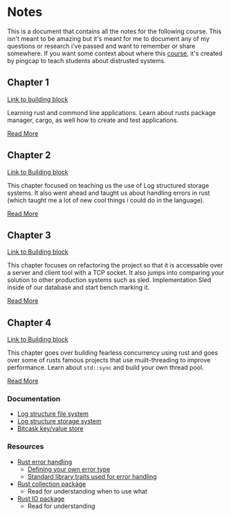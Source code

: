 # Notes

This is a document that contains all the notes for the following
course. This isn't meant to be amazing but it's meant for me to 
document any of my questions or research i've passed and want to
remember or share somewhere. If you want some context about where
this [course](https://github.com/pingcap/talent-plan/blob/master/courses/rust/docs/lesson-plan.md), it's created by pingcap to teach students about distrusted systems.

## Chapter 1

[Link to building block](https://github.com/pingcap/talent-plan/blob/master/courses/rust/building-blocks/bb-1.md)

Learning rust and commond line applications. Learn about rusts package
manager, cargo, as well how to create and test applications.

[Read More](./chapter-1/README.md)

## Chapter 2

[Link to Building block](https://github.com/pingcap/talent-plan/blob/master/courses/rust/building-blocks/bb-2.md)

This chapter focused on teaching us the use of Log structured storage
systems. It also went ahead and taught us about handling errors in
rust (which taught me a lot of new cool things i could do in the
language).

[Read More](./chapter-2/README.md)

## Chapter 3

[Link to Building block](https://github.com/pingcap/talent-plan/blob/master/courses/rust/building-blocks/bb-3.md)

This chapter focuses on refactoring the project so that it is accessable
over a server and client tool with a TCP socket. It also jumps into
comparing your solution to other production systems such as sled.
Implementation Sled inside of our database and start bench marking it.

[Read More](./chapter-3/README.md)

## Chapter 4

[Link to Building block](https://github.com/pingcap/talent-plan/blob/master/courses/rust/building-blocks/bb-4.md)

This chapter goes over building fearless concurrency using rust and goes over
some of rusts famous projects that use muilt-threading to improve performance.
Learn about `std::sync` and build your own thread pool.

[Read More](./chapter-4/README.md)

### Documentation

- [Log structure file system](chapter-2/LogStructureFileSystemPaper.md)
- [Log structure storage system](chapter-2/LogStructuredStorage.md)
- [Bitcask key/value store](chapter-2/Bitcask.md)

### Resources

- [Rust error handling](https://blog.burntsushi.net/rust-error-handling/)
  - [Defining your own error type](https://blog.burntsushi.net/rust-error-handling/#defining-your-own-error-type)
  - [Standard library traits used for error handling](https://blog.burntsushi.net/rust-error-handling/#standard-library-traits-used-for-error-handling)
- [Rust collection package](https://doc.rust-lang.org/std/collections)
  - Read for understanding when to use what
- [Rust IO package](https://doc.rust-lang.org/std/io/)
  - Read for understanding
